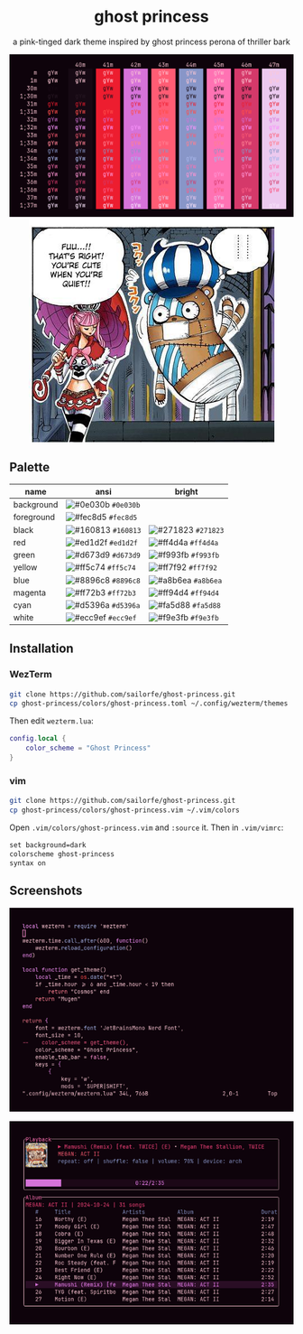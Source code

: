 <div align="center">

# ghost princess

a pink-tinged dark theme inspired by ghost princess perona of thriller bark

![ghost princess](assets/bash.png)
![thriller bark](assets/op-thriller-bark.png)

</div>

## Palette

| name       | ansi                                                                | bright                                                                   |
| ---------- | ------------------------------------------------------------------ | ------------------------------------------------------------------ |
| background | ![#0e030b](https://placehold.co/15x15/0e030b/0e030b.png) `#0e030b` |                                                                    |
| foreground | ![#fec8d5](https://placehold.co/15x15/fec8d5/fec8d5.png) `#fec8d5` |                                                                    |
| black      | ![#160813](https://placehold.co/15x15/160813/160813.png) `#160813` | ![#271823](https://placehold.co/15x15/271823/271823.png) `#271823` |
| red        | ![#ed1d2f](https://placehold.co/15x15/ed1d2f/ed1d2f.png) `#ed1d2f` | ![#ff4d4a](https://placehold.co/15x15/ff4d4a/ff4d4a.png) `#ff4d4a` |
| green      | ![#d673d9](https://placehold.co/15x15/d673d9/d673d9.png) `#d673d9` | ![#f993fb](https://placehold.co/15x15/ff93fb/f993fb.png) `#f993fb` |
| yellow     | ![#ff5c74](https://placehold.co/15x15/ff5c74/ff5c74.png) `#ff5c74` | ![#ff7f92](https://placehold.co/15x15/ff7f92/ff7f92.png) `#ff7f92` |
| blue       | ![#8896c8](https://placehold.co/15x15/8896c8/8896c8.png) `#8896c8` | ![#a8b6ea](https://placehold.co/15x15/a8b6ea/a8b6ea.png) `#a8b6ea` |
| magenta    | ![#ff72b3](https://placehold.co/15x15/ff72b3/ff72b3.png) `#ff72b3` | ![#ff94d4](https://placehold.co/15x15/ff94d4/ff94d4.png) `#ff94d4` |
| cyan       | ![#d5396a](https://placehold.co/15x15/d5396a/d5396a.png) `#d5396a` | ![#fa5d88](https://placehold.co/15x15/fa5d88/fa5d88.png) `#fa5d88` |
| white      | ![#ecc9ef](https://placehold.co/15x15/ecc9ef/ecc9ef.png) `#ecc9ef` | ![#f9e3fb](https://placehold.co/15x15/f9e3fb/f9e3fb.png) `#f9e3fb` |

## Installation

### WezTerm

```sh
git clone https://github.com/sailorfe/ghost-princess.git
cp ghost-princess/colors/ghost-princess.toml ~/.config/wezterm/themes
```

Then edit `wezterm.lua`:

```lua
config.local {
    color_scheme = "Ghost Princess"
}
```

### vim

```sh
git clone https://github.com/sailorfe/ghost-princess.git
cp ghost-princess/colors/ghost-princess.vim ~/.vim/colors
```
Open `.vim/colors/ghost-princess.vim` and `:source` it. Then in `.vim/vimrc`:

```vim
set background=dark
colorscheme ghost-princess
syntax on
```

## Screenshots

<div align="center">
    
![lua in vim](assets/vim.png)

![spotify_player](assets/sp.png)

</div>
